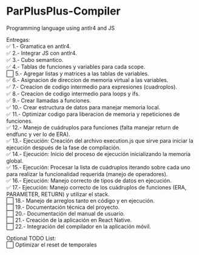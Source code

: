 # ParPlusPlus-Compiler
Programming language using antlr4 and JS

Entregas: <br />
:white_check_mark: 1.- Gramatica en antlr4. <br />
:white_check_mark: 2.- Integrar JS con antlr4. <br />
:white_check_mark: 3.- Cubo semantico. <br />
:white_check_mark: 4.- Tablas de funciones y variables para cada scope. <br />
:white_large_square: 5.- Agregar listas y matrices a las tablas de variables. <br />
:white_check_mark: 6.- Asignacion de direccion de memoria virtual a las variables. <br />
:white_check_mark: 7.- Creacion de codigo intermedio para expresiones (cuadroplos). <br />
:white_check_mark: 8.- Creacion de codigo intermedio para loops y ifs. <br />
:white_check_mark: 9.- Crear llamadas a funciones. <br />
:white_check_mark: 10.- Crear estructura de datos para manejar memoria local. <br />
:white_check_mark: 11.- Optimizar codigo para liberacion de memoria y repeticiones de funciones. <br />
:white_check_mark: 12.- Manejo de cuádruplos para funciones (falta manejar return de endfunc y ver lo de ERA). <br />
:white_check_mark: 13.- Ejecución: Creación del archivo execution.js que sirve para iniciar la ejecución después de la fase de compilación. <br />
:white_check_mark: 14.- Ejecución: Inicio del proceso de ejecución inicializando la memoria global.  <br />
:white_check_mark: 15.- Ejecución: Procesar la lista de cuádruplos iterando sobre cada uno para realizar la funcionalidad requerida (manejo de operadores). <br />
:white_check_mark: 16.- Ejecución: Manejo correcto de tipos de datos en ejecución. <br />
:white_check_mark: 17.- Ejecución: Manejo correcto de los cuádruplos de funciones (ERA, PARAMETER, RETURN) y utilizar el stack. <br />
:white_large_square: 18.- Manejo de arreglos tanto en código y en ejecución. <br />
:white_large_square: 19.- Documentación técnica del proyecto. <br />
:white_large_square: 20.- Documentación del manual de usuario. <br />
:white_large_square: 21.- Creación de la aplicación en React Native. <br />
:white_large_square: 22.- Integración del compilador en la aplicación móvil. <br />



Optional TODO List: <br />
:white_large_square: Optimizar el reset de temporales <br />
